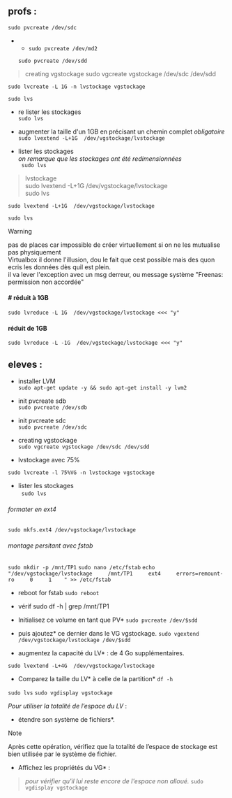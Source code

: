 ## profs :


    sudo pvcreate /dev/sdc
- - `sudo pvcreate /dev/md2`



   `sudo pvcreate /dev/sdd`

<!-- sudo vgcreate vgstockage /etc/sdc /etc/sdd -->
<!-- sudo vgcreate vgstockage sdc sdd -->
<!-- sudo pvlist -->
<!-- sudo pvl -->

> creating vgstockage
    sudo vgcreate vgstockage /dev/sdc /dev/sdd

    sudo lvcreate -L 1G -n lvstockage vgstockage
    
    sudo lvs
- re lister les stockages  
    `sudo lvs`


- augmenter la taille d'un 1GB en précisant un chemin complet *obligatoire*    
`sudo lvextend -L+1G  /dev/vgstockage/lvstockage`


- lister les stockages  
*on remarque que les stockages ont été redimensionnées*  
   ` sudo lvs`

> lvstockage  
    sudo lvextend -L+1G  /dev/vgstockage/lvstockage  
    sudo lvs

    sudo lvextend -L+1G  /dev/vgstockage/lvstockage

    sudo lvs

> [!WARNING]
> pas de places car impossible de créer virtuellement si on ne les mutualise pas physiquement  
> Virtualbox il donne l'illusion, dou le fait que cest possible mais des quon ecris les données dès quil est plein.  
> il va lever l'exception avec un msg derreur, ou message système "Freenas: permission non accordée"   

####                # réduit à 1GB
    sudo lvreduce -L 1G  /dev/vgstockage/lvstockage <<< "y"
#### réduit de 1GB
    sudo lvreduce -L -1G  /dev/vgstockage/lvstockage <<< "y"


## eleves :

- installer LVM  
`sudo apt-get update -y && sudo apt-get install -y lvm2`



- init pvcreate sdb  
`sudo pvcreate /dev/sdb`


- init pvcreate sdc  
`sudo pvcreate /dev/sdc`


- creating vgstockage  
`sudo vgcreate vgstockage /dev/sdc /dev/sdd`



- lvstockage avec 75%  

`sudo lvcreate -l 75%VG -n lvstockage vgstockage`


- lister les stockages    
   ` sudo lvs`
###### formater en ext4  
<!-- sudo mkfs.ext4 /dev/vgstockage/ -->
`sudo mkfs.ext4 /dev/vgstockage/lvstockage`

###### montage persitant avec fstab
`sudo mkdir -p /mnt/TP1`
`sudo nano /etc/fstab`
`echo "/dev/vgstockage/lvstockage     /mnt/TP1     ext4     errors=remount-ro     0     1    " >> /etc/fstab`



<!-- sudo fdisk -l -->

- reboot for fstab
`sudo reboot`

- vérif
sudo df -h | grep /mnt/TP1




<!-- - Ajoutez trois nouveaux disques durs SATA dans votre VM et  -->

<!-- - lancez la création d'un  nouveau volume* (en RAID 5).  -->



- Initialisez ce volume en tant que PV*
   `sudo pvcreate /dev/$sdd`

- puis ajoutez* ce dernier dans le VG vgstockage. 
`sudo vgextend /dev/vgstockage/lvstockage /dev/$sdd`


- augmentez la capacité du LV* : de 4 Go supplémentaires.

`sudo lvextend -L+4G  /dev/vgstockage/lvstockage  `


- Comparez la taille du LV* à celle de la partition*
`df -h`

`sudo lvs`
`sudo vgdisplay vgstockage`
<!-- `sudo vgdisplay` -->


*Pour utiliser la totalité de l’espace du LV* :
- étendre son système de fichiers*.

> [!NOTE]
> Après cette opération, vérifiez que la totalité de l’espace de stockage est bien utilisée par le système de fichier. 
- Affichez les propriétés du VG* : 
> *pour vérifier qu'il lui reste encore de l'espace non alloué.*
`sudo vgdisplay vgstockage`
